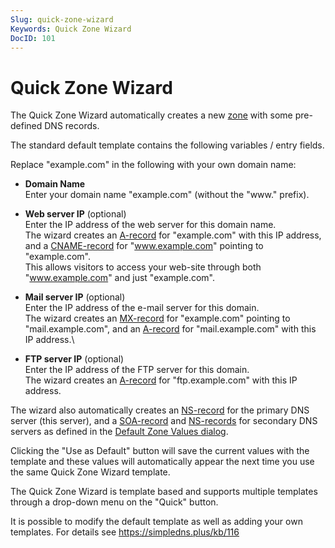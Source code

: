 ```yaml
---
Slug: quick-zone-wizard
Keywords: Quick Zone Wizard
DocID: 101
---
```

# Quick Zone Wizard

The Quick Zone Wizard automatically creates a new [zone](df_zones.md) with some pre-defined DNS records.

The standard default template contains the following variables / entry fields.

Replace "example.com" in the following with your own domain name:

- **Domain Name**\
    Enter your domain name "example.com" (without the "www." prefix).

- **Web server IP** (optional)\
    Enter the IP address of the web server for this domain name.\
    The wizard creates an [A-record](rec_a.md) for "example.com" with this IP address, and a [CNAME-record](rec_cname.md) for "www.example.com" pointing to "example.com".\
    This allows visitors to access your web-site through both "www.example.com" and just "example.com".

- **Mail server IP** (optional)\
    Enter the IP address of the e-mail server for this domain.\
    The wizard creates an [MX-record](rec_mx.md) for "example.com" pointing to "mail.example.com", and an [A-record](rec_a.md) for "mail.example.com" with this IP address.\

- **FTP server IP** (optional)\
    Enter the IP address of the FTP server for this domain.\
    The wizard creates an [A-record](rec_a.md) for "ftp.example.com" with this IP address.

The wizard also automatically creates an [NS-record](rec_ns.md) for the primary DNS server (this server), and a [SOA-record](rec_soa.md) and [NS-records](rec_ns.md) for secondary DNS servers as defined in the [Default Zone Values dialog](wd_defzoneval.md).

Clicking the "Use as Default" button will save the current values with the template and these values will automatically appear the next time you use the same Quick Zone Wizard template.

The Quick Zone Wizard is template based and supports multiple templates through a drop-down menu on the "Quick" button.

It is possible to modify the default template as well as adding your own templates. For details see <https://simpledns.plus/kb/116>

